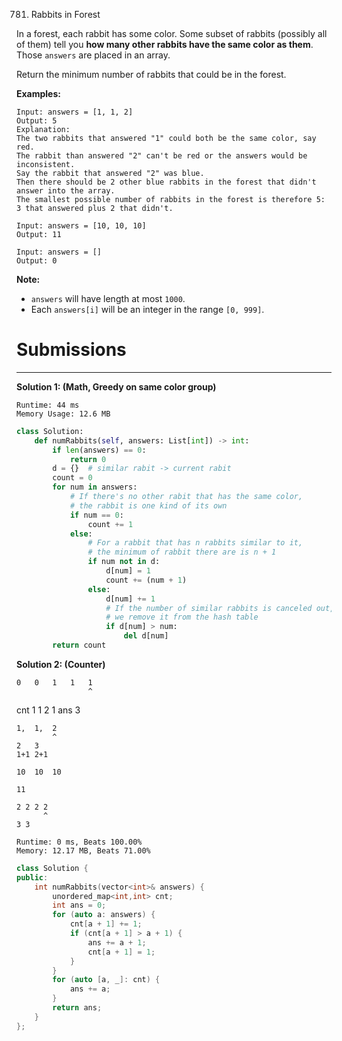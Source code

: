 781. Rabbits in Forest

In a forest, each rabbit has some color. Some subset of rabbits (possibly all of them) tell you **how many other rabbits have the same color as them**. Those `answers` are placed in an array.

Return the minimum number of rabbits that could be in the forest.

**Examples:**
```
Input: answers = [1, 1, 2]
Output: 5
Explanation:
The two rabbits that answered "1" could both be the same color, say red.
The rabbit than answered "2" can't be red or the answers would be inconsistent.
Say the rabbit that answered "2" was blue.
Then there should be 2 other blue rabbits in the forest that didn't answer into the array.
The smallest possible number of rabbits in the forest is therefore 5: 3 that answered plus 2 that didn't.
```

```
Input: answers = [10, 10, 10]
Output: 11
```

```
Input: answers = []
Output: 0
```

**Note:**

* `answers` will have length at most `1000`.
* Each `answers[i]` will be an integer in the range `[0, 999]`.

# Submissions
---
**Solution 1: (Math, Greedy on same color group)**
```
Runtime: 44 ms
Memory Usage: 12.6 MB
```
```python
class Solution:
    def numRabbits(self, answers: List[int]) -> int:
        if len(answers) == 0:
            return 0
        d = {}  # similar rabit -> current rabit
        count = 0
        for num in answers:
            # If there's no other rabit that has the same color,
            # the rabbit is one kind of its own
            if num == 0:
                count += 1
            else:
                # For a rabbit that has n rabbits similar to it, 
                # the minimum of rabbit there are is n + 1
                if num not in d:
                    d[num] = 1
                    count += (num + 1)
                else:
                    d[num] += 1
                    # If the number of similar rabbits is canceled out,
                    # we remove it from the hash table
                    if d[num] > num:
                        del d[num]
        return count
```

**Solution 2: (Counter)**

    0   0   1   1   1
                    ^
cnt
    1 1
    2 1
ans
    3
    
    1,  1,  2
            ^
    2   3
    1+1 2+1

    10  10  10

    11

    2 2 2 2
          ^
    3 3

```
Runtime: 0 ms, Beats 100.00%
Memory: 12.17 MB, Beats 71.00%
```
```c++
class Solution {
public:
    int numRabbits(vector<int>& answers) {
        unordered_map<int,int> cnt;
        int ans = 0;
        for (auto a: answers) {
            cnt[a + 1] += 1;
            if (cnt[a + 1] > a + 1) {
                ans += a + 1;
                cnt[a + 1] = 1;
            }
        }
        for (auto [a, _]: cnt) {
            ans += a;
        }
        return ans;
    }
};

```
